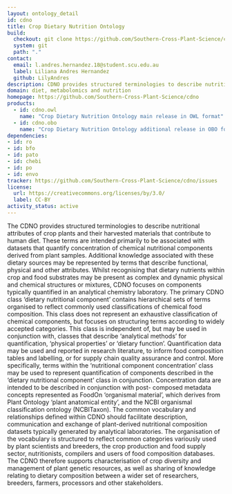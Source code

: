 ```yaml
---
layout: ontology_detail
id: cdno
title: Crop Dietary Nutrition Ontology
build:
  checkout: git clone https://github.com/Southern-Cross-Plant-Science/cdno.git
  system: git
  path: "."
contact:
  email: l.andres.hernandez.18@student.scu.edu.au
  label: Liliana Andres Hernandez
  github: LilyAndres
description: CDNO provides structured terminologies to describe nutritional attributes of crop plants and their harvested materials that contribute to human diet.
domain: diet, metabolomics and nutrition
homepage: https://github.com/Southern-Cross-Plant-Science/cdno
products:
  - id: cdno.owl
    name: "Crop Dietary Nutrition Ontology main release in OWL format"
  - id: cdno.obo
    name: "Crop Dietary Nutrition Ontology additional release in OBO format"
dependencies:
- id: ro
- id: bfo
- id: pato
- id: chebi
- id: po
- id: envo
tracker: https://github.com/Southern-Cross-Plant-Science/cdno/issues
license:
  url: https://creativecommons.org/licenses/by/3.0/
  label: CC-BY
activity_status: active
---
```


The CDNO provides structured terminologies to describe nutritional attributes of crop plants and their harvested materials that contribute to human diet. These terms are intended primarily to be associated with datasets that quantify concentration of chemical nutritional components derived from plant samples. Additional knowledge associated with these dietary sources may be represented by terms that describe functional, physical and other attributes. Whilst recognising that dietary nutrients within crop and food substrates may be present as complex and dynamic physical and chemical structures or mixtures, CDNO focuses on components typically quantified in an analytical chemistry laboratory. The primary CDNO class ‘dietary nutritional component’ contains hierarchical sets of terms organised to reflect commonly used classifications of chemical food composition. This class does not represent an exhaustive classification of chemical components, but focuses on structuring terms according to widely accepted categories. This class is independent of, but may be used in conjunction with, classes that describe ‘analytical methods’ for quantification, ‘physical properties’ or ‘dietary function’. Quantification data may be used and reported in research literature, to inform food composition tables and labelling, or for supply chain quality assurance and control. More specifically, terms within the ‘nutritional component concentration’ class may be used to represent quantification of components described in the ‘dietary nutritional component’ class in conjunction. Concentration data are intended to be described in conjunction with post- composed metadata concepts represented as FoodOn ‘organismal material’, which derives from Plant Ontology ‘plant anatomical entity’, and the NCBI organismal classification ontology (NCBITaxon).
The common vocabulary and relationships defined within CDNO should facilitate description, communication and exchange of plant-derived nutritional composition datasets typically generated by analytical laboratories. The organisation of the vocabulary is structured to reflect common categories variously used by plant scientists and breeders, the crop production and food supply sector, nutritionists, compilers and users of food composition databases. The CDNO therefore supports characterisation of crop diversity and management of plant genetic resources, as well as sharing of knowledge relating to dietary composition between a wider set of researchers, breeders, farmers, processors and other stakeholders.
